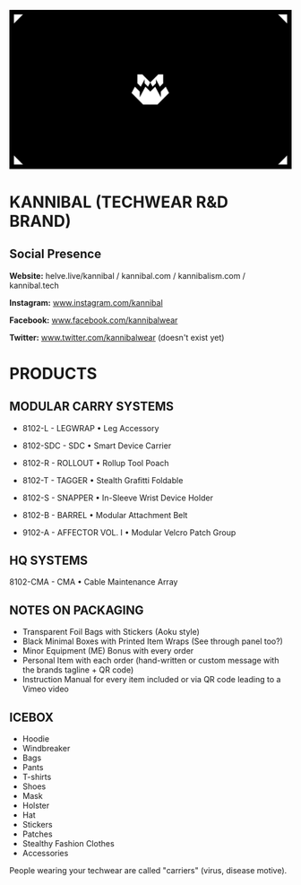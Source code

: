 ![](assets/kannibal-banner.png)

# KANNIBAL (TECHWEAR R&D BRAND)

## Social Presence

**Website:** helve.live/kannibal / kannibal.com / kannibalism.com / kannibal.tech

**Instagram:** www.instagram.com/kannibal

**Facebook:** www.facebook.com/kannibalwear

**Twitter:** www.twitter.com/kannibalwear (doesn't exist yet)

# PRODUCTS

## MODULAR CARRY SYSTEMS

- 8102-L - LEGWRAP • Leg Accessory

- 8102-SDC - SDC • Smart Device Carrier

- 8102-R - ROLLOUT • Rollup Tool Poach

- 8102-T - TAGGER • Stealth Grafitti Foldable

- 8102-S - SNAPPER • In-Sleeve Wrist Device Holder

- 8102-B - BARREL • Modular Attachment Belt

- 9102-A - AFFECTOR VOL. I • Modular Velcro Patch Group

## HQ SYSTEMS

8102-CMA - CMA • Cable Maintenance Array

## NOTES ON PACKAGING

- Transparent Foil Bags with Stickers (Aoku style)
- Black Minimal Boxes with Printed Item Wraps (See through panel too?)
- Minor Equipment (ME) Bonus with every order
- Personal Item with each order (hand-written or custom message with the brands tagline + QR code)
- Instruction Manual for every item included or via QR code leading to a Vimeo video

## ICEBOX

- Hoodie
- Windbreaker
- Bags
- Pants
- T-shirts
- Shoes
- Mask
- Holster
- Hat
- Stickers
- Patches
- Stealthy Fashion Clothes
- Accessories

People wearing your techwear are called "carriers" (virus, disease motive).
